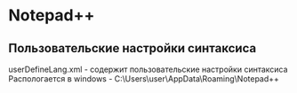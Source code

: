 # Notepad++
## Пользовательские настройки синтаксиса
userDefineLang.xml - содержит пользовательские настройки синтаксиса  
Распологается в windows - C:\Users\user\AppData\Roaming\Notepad++